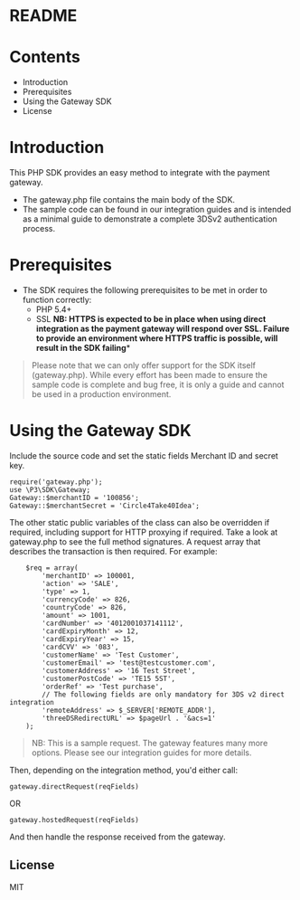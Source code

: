 # README

# Contents

- Introduction
- Prerequisites
- Using the Gateway SDK
- License

# Introduction

This PHP SDK provides an easy method to integrate with the payment gateway.
 - The gateway.php file contains the main body of the SDK.
 - The sample code can be found in our integration guides and is intended as a minimal guide to demonstrate a complete 3DSv2 authentication process.

# Prerequisites
- The SDK requires the following prerequisites to be met in order to function correctly:
    - PHP 5.4+
    - SSL **NB: HTTPS is expected to be in place when using direct integration as the payment gateway will respond over SSL. Failure to provide an environment where HTTPS traffic is possible, will result in the SDK failing***

> Please note that we can only offer support for the SDK itself (gateway.php). While every effort has been made to ensure the sample code is complete and bug free, it is only a guide and cannot be used in a production environment.

# Using the Gateway SDK
Include the source code and set the static fields Merchant ID and secret key.

```
require('gateway.php');
use \P3\SDK\Gateway;
Gateway::$merchantID = '100856';
Gateway::$merchantSecret = 'Circle4Take40Idea';
```

The other static public variables of the class can also be overridden if required, including support for HTTP proxying if required. Take a look at gateway.php to see the full method signatures. A request array that describes the transaction is then required. For example:

```
    $req = array(
        'merchantID' => 100001,
        'action' => 'SALE',
        'type' => 1,
        'currencyCode' => 826,
        'countryCode' => 826,
        'amount' => 1001,
        'cardNumber' => '4012001037141112',
        'cardExpiryMonth' => 12,
        'cardExpiryYear' => 15,
        'cardCVV' => '083',
        'customerName' => 'Test Customer',
        'customerEmail' => 'test@testcustomer.com',
        'customerAddress' => '16 Test Street',
        'customerPostCode' => 'TE15 5ST',
        'orderRef' => 'Test purchase',
        // The following fields are only mandatory for 3DS v2 direct integration
        'remoteAddress' => $_SERVER['REMOTE_ADDR'],
        'threeDSRedirectURL' => $pageUrl . '&acs=1'
    );
```

> NB: This is a sample request. The gateway features many more options. Please see our integration guides for more details.

Then, depending on the integration method, you'd either call:

```
gateway.directRequest(reqFields)
```

OR

```
gateway.hostedRequest(reqFields)
```

And then handle the response received from the gateway.

License
----
MIT

